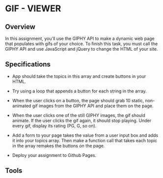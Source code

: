 # GIF - VIEWER

## Overview

In this assignment, you'll use the GIPHY API to make a dynamic web page that populates with gifs of your choice. To finish this task, you must call the GIPHY API and use JavaScript and jQuery to change the HTML of your site.

## Specifications

* App should take the topics in this array and create buttons in your HTML.

* Try using a loop that appends a button for each string in the array.

* When the user clicks on a button, the page should grab 10 static, non-animated gif images from the GIPHY API and place them on the page.

* When the user clicks one of the still GIPHY images, the gif should animate. If the user clicks the gif again, it should stop playing. Under every gif, display its rating (PG, G, so on).

* Add a form to your page takes the value from a user input box and adds it into your topics array. Then make a function call that takes each topic in the array remakes the buttons on the page.

* Deploy your assignment to Github Pages.

## Tools
